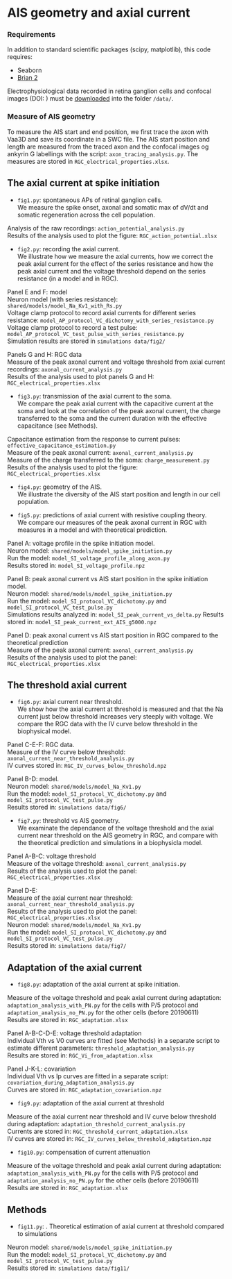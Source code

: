 # AIS geometry and axial current

### Requirements

In addition to standard scientific packages (scipy, matplotlib), this code requires:
* Seaborn
* [Brian 2](http://briansimulator.org)

Electrophysiological data recorded in retina ganglion cells and confocal images
(DOI: ) must be
[downloaded]() into the folder
`/data/`.

### Measure of AIS geometry

To measure the AIS start and end position, we first trace the axon with Vaa3D and save its coordinate in a SWC file. The AIS start position and length are measured from the traced axon and the confocal images og ankyrin G labellings with the script: `axon_tracing_analysis.py`. The measures are stored in `RGC_electrical_properties.xlsx`.

## The axial current at spike initiation

* `fig1.py`: spontaneous APs of retinal ganglion cells.\
We measure the spike onset, axonal and somatic max of dV/dt and somatic regeneration across the cell population.

Analysis of the raw recordings: `action_potential_analysis.py`\
Results of the analysis used to plot the figure: `RGC_action_potential.xlsx`

* `fig2.py`: recording the axial current.\
We illustrate how we measure the axial currents, how we correct the peak axial current for the effect of the series resistance and how the peak axial current and the voltage threshold depend on the series resistance (in a model and in RGC).

Panel E and F: model \
Neuron model (with series resistance): `shared/models/model_Na_Kv1_with_Rs.py`\
Voltage clamp protocol to record axial currents for different series resistance: `model_AP_protocol_VC_dichotomy_with_series_resistance.py`\
Voltage clamp protocol to record a test pulse: `model_AP_protocol_VC_test_pulse_with_series_resistance.py`\
Simulation results are stored in `simulations data/fig2/`

Panels G and H: RGC data\
Measure of the peak axonal current and voltage threshold from axial current recordings: `axonal_current_analysis.py`\
Results of the analysis used to plot panels G and H: `RGC_electrical_properties.xlsx`

* `fig3.py`: transmission of the axial current to the soma.\
We compare the peak axial current with the capacitive current at the soma and look at the correlation of the peak axonal current, the charge transferred to the soma and the current duration with the effective capacitance (see Methods).

Capacitance estimation from the response to current pulses:  `effective_capacitance_estimation.py`\
Measure of the peak axonal current: `axonal_current_analysis.py`\
Measure of the charge transferred to the soma: `charge_measurement.py`\
Results of the analysis used to plot the figure: `RGC_electrical_properties.xlsx`

* `fig4.py`: geometry of the AIS.\
We illustrate the diversity of the AIS start position and length in our cell population.

* `fig5.py`: predictions of axial current with resistive coupling theory.\
We compare our measures of the peak axonal current in RGC with measures in a model and with theoretical prediction.

Panel A: voltage profile in the spike initiation model.\
Neuron model: `shared/models/model_spike_initiation.py`\
Run the model: `model_SI_voltage_profile_along_axon.py`\
Results stored in: `model_SI_voltage_profile.npz`

Panel B: peak axonal current vs AIS start position in the spike initiation model.\
Neuron model: `shared/models/model_spike_initiation.py`\
Run the model: `model_SI_protocol_VC_dichotomy.py` and `model_SI_protocol_VC_test_pulse.py`\
Simulations results analyzed in: `model_SI_peak_current_vs_delta.py`
Results stored in: `model_SI_peak_current_ext_AIS_g5000.npz`

Panel D: peak axonal current vs AIS start position in RGC compared to the theoretical prediction\
Measure of the peak axonal current: `axonal_current_analysis.py`\
Results of the analysis used to plot the panel: `RGC_electrical_properties.xlsx`

## The threshold axial current

* `fig6.py`: axial current near threshold.\
We show how the axial current at threshold is measured and that the Na current just below threshold increases very steeply with voltage. We compare the RGC data with the IV curve below threshold in the biophysical model.

Panel C-E-F: RGC data.\
Measure of the IV curve below threshold: `axonal_current_near_threshold_analysis.py`\
IV curves stored in: `RGC_IV_curves_below_threshold.npz`

Panel B-D: model.\
Neuron model: `shared/models/model_Na_Kv1.py`\
Run the model: `model_SI_protocol_VC_dichotomy.py` and `model_SI_protocol_VC_test_pulse.py`\
Results stored in: `simulations data/fig6/`

* `fig7.py`: threshold vs AIS geometry.\
We examinate the dependance of the voltage threshold and the axial current near threshold on the AIS geometry in RGC, and compare with the theoretical prediction and simulations in a biophysicla model.

Panel A-B-C: voltage threshold\
Measure of the voltage threshold: `axonal_current_analysis.py`\
Results of the analysis used to plot the panel: `RGC_electrical_properties.xlsx`

Panel D-E:\
Measure of the axial current near threshold: `axonal_current_near_threshold_analysis.py`\
Results of the analysis used to plot the panel: `RGC_electrical_properties.xlsx`\
Neuron model: `shared/models/model_Na_Kv1.py`\
Run the model: `model_SI_protocol_VC_dichotomy.py` and `model_SI_protocol_VC_test_pulse.py`\
Results stored in: `simulations data/fig7/`

## Adaptation of the axial current

* `fig8.py`: adaptation of the axial current at spike initiation.

Measure of the voltage threshold and peak axial current during adaptation: `adaptation_analysis_with_PN.py` for the cells with P/5 protocol and `adaptation_analysis_no_PN.py` for the other cells (before 20190611)\
Results are stored in: `RGC_adaptation.xlsx`

Panel A-B-C-D-E: voltage threshold adaptation\
Individual Vth vs V0 curves are fitted (see Methods) in a separate script to estimate different parameters: `threshold_adaptation_analysis.py`\
Results are stored in: `RGC_Vi_from_adaptation.xlsx`

Panel J-K-L: covariation\
Individual Vth vs Ip curves are fitted in a separate script: `covariation_during_adaptation_analysis.py`\
Curves are stored in: `RGC_adaptation_covariation.npz`

* `fig9.py`: adaptation of the axial current at threshold

Measure of the axial current near threshold and IV curve below threshold during adaptation: `adaptation_threshold_current_analysis.py`\
Currents are stored in: `RGC_threshold_current_adaptation.xlsx`\
IV curves are stored in: `RGC_IV_curves_below_threshold_adaptation.npz`

* `fig10.py`: compensation of current attenuation

Measure of the voltage threshold and peak axial current during adaptation: `adaptation_analysis_with_PN.py` for the cells with P/5 protocol and `adaptation_analysis_no_PN.py` for the other cells (before 20190611)\
Results are stored in: `RGC_adaptation.xlsx`

## Methods

* `fig11.py`: . Theoretical estimation of axial current at threshold compared to simulations

Neuron model: `shared/models/model_spike_initiation.py`\
Run the model: `model_SI_protocol_VC_dichotomy.py` and `model_SI_protocol_VC_test_pulse.py`\
Results stored in: `simulations data/fig11/`


